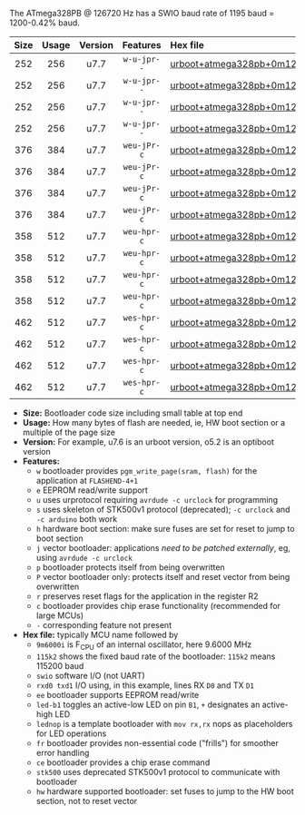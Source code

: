 The ATmega328PB @ 126720 Hz has a SWIO baud rate of 1195 baud = 1200-0.42% baud.

|Size|Usage|Version|Features|Hex file|
|:-:|:-:|:-:|:-:|:--|
|252|256|u7.7|`w-u-jpr--`|[urboot+atmega328pb+0m126720i++++1k2_swio_rxb4_txb3_led+b5.hex](https://raw.githubusercontent.com/stefanrueger/urboot.hex/main/mcus/atmega328pb/internal_oscillator/fint+0m126720_Hz/br++++1k2_bps/urboot+atmega328pb+0m126720i++++1k2_swio_rxb4_txb3_led+b5.hex)|
|252|256|u7.7|`w-u-jpr--`|[urboot+atmega328pb+0m126720i++++1k2_swio_rxb4_txb3_lednop.hex](https://raw.githubusercontent.com/stefanrueger/urboot.hex/main/mcus/atmega328pb/internal_oscillator/fint+0m126720_Hz/br++++1k2_bps/urboot+atmega328pb+0m126720i++++1k2_swio_rxb4_txb3_lednop.hex)|
|252|256|u7.7|`w-u-jpr--`|[urboot+atmega328pb+0m126720i++++1k2_swio_rxd0_txd1_led+b5.hex](https://raw.githubusercontent.com/stefanrueger/urboot.hex/main/mcus/atmega328pb/internal_oscillator/fint+0m126720_Hz/br++++1k2_bps/urboot+atmega328pb+0m126720i++++1k2_swio_rxd0_txd1_led+b5.hex)|
|252|256|u7.7|`w-u-jpr--`|[urboot+atmega328pb+0m126720i++++1k2_swio_rxd0_txd1_lednop.hex](https://raw.githubusercontent.com/stefanrueger/urboot.hex/main/mcus/atmega328pb/internal_oscillator/fint+0m126720_Hz/br++++1k2_bps/urboot+atmega328pb+0m126720i++++1k2_swio_rxd0_txd1_lednop.hex)|
|376|384|u7.7|`weu-jPr-c`|[urboot+atmega328pb+0m126720i++++1k2_swio_rxb4_txb3_ee_led+b5_fr_ce.hex](https://raw.githubusercontent.com/stefanrueger/urboot.hex/main/mcus/atmega328pb/internal_oscillator/fint+0m126720_Hz/br++++1k2_bps/urboot+atmega328pb+0m126720i++++1k2_swio_rxb4_txb3_ee_led+b5_fr_ce.hex)|
|376|384|u7.7|`weu-jPr-c`|[urboot+atmega328pb+0m126720i++++1k2_swio_rxb4_txb3_ee_lednop_fr_ce.hex](https://raw.githubusercontent.com/stefanrueger/urboot.hex/main/mcus/atmega328pb/internal_oscillator/fint+0m126720_Hz/br++++1k2_bps/urboot+atmega328pb+0m126720i++++1k2_swio_rxb4_txb3_ee_lednop_fr_ce.hex)|
|376|384|u7.7|`weu-jPr-c`|[urboot+atmega328pb+0m126720i++++1k2_swio_rxd0_txd1_ee_led+b5_fr_ce.hex](https://raw.githubusercontent.com/stefanrueger/urboot.hex/main/mcus/atmega328pb/internal_oscillator/fint+0m126720_Hz/br++++1k2_bps/urboot+atmega328pb+0m126720i++++1k2_swio_rxd0_txd1_ee_led+b5_fr_ce.hex)|
|376|384|u7.7|`weu-jPr-c`|[urboot+atmega328pb+0m126720i++++1k2_swio_rxd0_txd1_ee_lednop_fr_ce.hex](https://raw.githubusercontent.com/stefanrueger/urboot.hex/main/mcus/atmega328pb/internal_oscillator/fint+0m126720_Hz/br++++1k2_bps/urboot+atmega328pb+0m126720i++++1k2_swio_rxd0_txd1_ee_lednop_fr_ce.hex)|
|358|512|u7.7|`weu-hpr-c`|[urboot+atmega328pb+0m126720i++++1k2_swio_rxb4_txb3_ee_led+b5_fr_ce_hw.hex](https://raw.githubusercontent.com/stefanrueger/urboot.hex/main/mcus/atmega328pb/internal_oscillator/fint+0m126720_Hz/br++++1k2_bps/urboot+atmega328pb+0m126720i++++1k2_swio_rxb4_txb3_ee_led+b5_fr_ce_hw.hex)|
|358|512|u7.7|`weu-hpr-c`|[urboot+atmega328pb+0m126720i++++1k2_swio_rxb4_txb3_ee_lednop_fr_ce_hw.hex](https://raw.githubusercontent.com/stefanrueger/urboot.hex/main/mcus/atmega328pb/internal_oscillator/fint+0m126720_Hz/br++++1k2_bps/urboot+atmega328pb+0m126720i++++1k2_swio_rxb4_txb3_ee_lednop_fr_ce_hw.hex)|
|358|512|u7.7|`weu-hpr-c`|[urboot+atmega328pb+0m126720i++++1k2_swio_rxd0_txd1_ee_led+b5_fr_ce_hw.hex](https://raw.githubusercontent.com/stefanrueger/urboot.hex/main/mcus/atmega328pb/internal_oscillator/fint+0m126720_Hz/br++++1k2_bps/urboot+atmega328pb+0m126720i++++1k2_swio_rxd0_txd1_ee_led+b5_fr_ce_hw.hex)|
|358|512|u7.7|`weu-hpr-c`|[urboot+atmega328pb+0m126720i++++1k2_swio_rxd0_txd1_ee_lednop_fr_ce_hw.hex](https://raw.githubusercontent.com/stefanrueger/urboot.hex/main/mcus/atmega328pb/internal_oscillator/fint+0m126720_Hz/br++++1k2_bps/urboot+atmega328pb+0m126720i++++1k2_swio_rxd0_txd1_ee_lednop_fr_ce_hw.hex)|
|462|512|u7.7|`wes-hpr-c`|[urboot+atmega328pb+0m126720i++++1k2_swio_rxb4_txb3_ee_led+b5_fr_ce_stk500_hw.hex](https://raw.githubusercontent.com/stefanrueger/urboot.hex/main/mcus/atmega328pb/internal_oscillator/fint+0m126720_Hz/br++++1k2_bps/urboot+atmega328pb+0m126720i++++1k2_swio_rxb4_txb3_ee_led+b5_fr_ce_stk500_hw.hex)|
|462|512|u7.7|`wes-hpr-c`|[urboot+atmega328pb+0m126720i++++1k2_swio_rxb4_txb3_ee_lednop_fr_ce_stk500_hw.hex](https://raw.githubusercontent.com/stefanrueger/urboot.hex/main/mcus/atmega328pb/internal_oscillator/fint+0m126720_Hz/br++++1k2_bps/urboot+atmega328pb+0m126720i++++1k2_swio_rxb4_txb3_ee_lednop_fr_ce_stk500_hw.hex)|
|462|512|u7.7|`wes-hpr-c`|[urboot+atmega328pb+0m126720i++++1k2_swio_rxd0_txd1_ee_led+b5_fr_ce_stk500_hw.hex](https://raw.githubusercontent.com/stefanrueger/urboot.hex/main/mcus/atmega328pb/internal_oscillator/fint+0m126720_Hz/br++++1k2_bps/urboot+atmega328pb+0m126720i++++1k2_swio_rxd0_txd1_ee_led+b5_fr_ce_stk500_hw.hex)|
|462|512|u7.7|`wes-hpr-c`|[urboot+atmega328pb+0m126720i++++1k2_swio_rxd0_txd1_ee_lednop_fr_ce_stk500_hw.hex](https://raw.githubusercontent.com/stefanrueger/urboot.hex/main/mcus/atmega328pb/internal_oscillator/fint+0m126720_Hz/br++++1k2_bps/urboot+atmega328pb+0m126720i++++1k2_swio_rxd0_txd1_ee_lednop_fr_ce_stk500_hw.hex)|

- **Size:** Bootloader code size including small table at top end
- **Usage:** How many bytes of flash are needed, ie, HW boot section or a multiple of the page size
- **Version:** For example, u7.6 is an urboot version, o5.2 is an optiboot version
- **Features:**
  + `w` bootloader provides `pgm_write_page(sram, flash)` for the application at `FLASHEND-4+1`
  + `e` EEPROM read/write support
  + `u` uses urprotocol requiring `avrdude -c urclock` for programming
  + `s` uses skeleton of STK500v1 protocol (deprecated); `-c urclock` and `-c arduino` both work
  + `h` hardware boot section: make sure fuses are set for reset to jump to boot section
  + `j` vector bootloader: applications *need to be patched externally*, eg, using `avrdude -c urclock`
  + `p` bootloader protects itself from being overwritten
  + `P` vector bootloader only: protects itself and reset vector from being overwritten
  + `r` preserves reset flags for the application in the register R2
  + `c` bootloader provides chip erase functionality (recommended for large MCUs)
  + `-` corresponding feature not present
- **Hex file:** typically MCU name followed by
  + `9m6000i` is F<sub>CPU</sub> of an internal oscillator, here 9.6000 MHz
  + `115k2` shows the fixed baud rate of the bootloader: `115k2` means 115200 baud
  + `swio` software I/O (not UART)
  + `rxd0 txd1` I/O using, in this example, lines RX `D0` and TX `D1`
  + `ee` bootloader supports EEPROM read/write
  + `led-b1` toggles an active-low LED on pin `B1`, `+` designates an active-high LED
  + `lednop` is a template bootloader with `mov rx,rx` nops as placeholders for LED operations
  + `fr` bootloader provides non-essential code ("frills") for smoother error handling
  + `ce` bootloader provides a chip erase command
  + `stk500` uses deprecated STK500v1 protocol to communicate with bootloader
  + `hw` hardware supported bootloader: set fuses to jump to the HW boot section, not to reset vector
